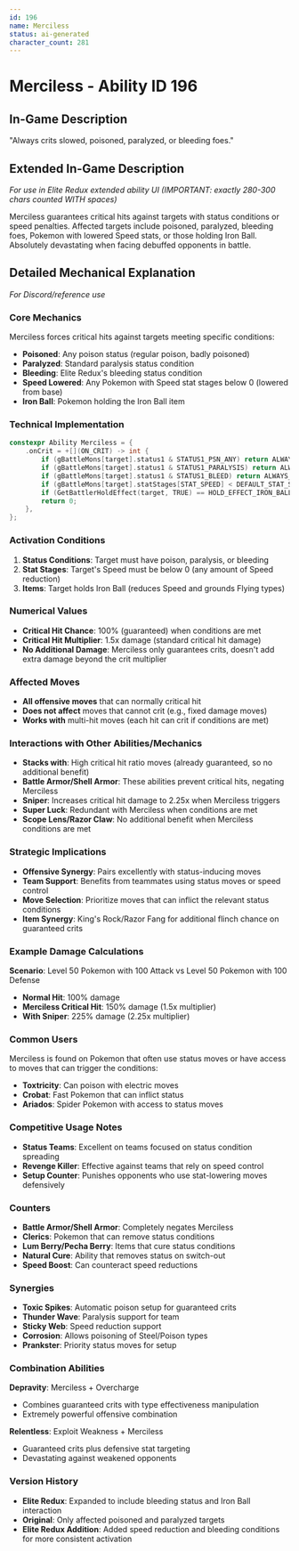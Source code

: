 ```yaml
---
id: 196
name: Merciless
status: ai-generated
character_count: 281
---
```


# Merciless - Ability ID 196

## In-Game Description
"Always crits slowed, poisoned, paralyzed, or bleeding foes."

## Extended In-Game Description
*For use in Elite Redux extended ability UI (IMPORTANT: exactly 280-300 chars counted WITH spaces)*

Merciless guarantees critical hits against targets with status conditions or speed penalties. Affected targets include poisoned, paralyzed, bleeding foes, Pokemon with lowered Speed stats, or those holding Iron Ball. Absolutely devastating when facing debuffed opponents in battle.

## Detailed Mechanical Explanation
*For Discord/reference use*

### Core Mechanics
Merciless forces critical hits against targets meeting specific conditions:
- **Poisoned**: Any poison status (regular poison, badly poisoned)
- **Paralyzed**: Standard paralysis status condition
- **Bleeding**: Elite Redux's bleeding status condition
- **Speed Lowered**: Any Pokemon with Speed stat stages below 0 (lowered from base)
- **Iron Ball**: Pokemon holding the Iron Ball item

### Technical Implementation
```cpp
constexpr Ability Merciless = {
    .onCrit = +[](ON_CRIT) -> int {
        if (gBattleMons[target].status1 & STATUS1_PSN_ANY) return ALWAYS_CRIT;
        if (gBattleMons[target].status1 & STATUS1_PARALYSIS) return ALWAYS_CRIT;
        if (gBattleMons[target].status1 & STATUS1_BLEED) return ALWAYS_CRIT;
        if (gBattleMons[target].statStages[STAT_SPEED] < DEFAULT_STAT_STAGE) return ALWAYS_CRIT;
        if (GetBattlerHoldEffect(target, TRUE) == HOLD_EFFECT_IRON_BALL) return ALWAYS_CRIT;
        return 0;
    },
};
```

### Activation Conditions
1. **Status Conditions**: Target must have poison, paralysis, or bleeding
2. **Stat Stages**: Target's Speed must be below 0 (any amount of Speed reduction)
3. **Items**: Target holds Iron Ball (reduces Speed and grounds Flying types)

### Numerical Values
- **Critical Hit Chance**: 100% (guaranteed) when conditions are met
- **Critical Hit Multiplier**: 1.5x damage (standard critical hit damage)
- **No Additional Damage**: Merciless only guarantees crits, doesn't add extra damage beyond the crit multiplier

### Affected Moves
- **All offensive moves** that can normally critical hit
- **Does not affect** moves that cannot crit (e.g., fixed damage moves)
- **Works with** multi-hit moves (each hit can crit if conditions are met)

### Interactions with Other Abilities/Mechanics
- **Stacks with**: High critical hit ratio moves (already guaranteed, so no additional benefit)
- **Battle Armor/Shell Armor**: These abilities prevent critical hits, negating Merciless
- **Sniper**: Increases critical hit damage to 2.25x when Merciless triggers
- **Super Luck**: Redundant with Merciless when conditions are met
- **Scope Lens/Razor Claw**: No additional benefit when Merciless conditions are met

### Strategic Implications
- **Offensive Synergy**: Pairs excellently with status-inducing moves
- **Team Support**: Benefits from teammates using status moves or speed control
- **Move Selection**: Prioritize moves that can inflict the relevant status conditions
- **Item Synergy**: King's Rock/Razor Fang for additional flinch chance on guaranteed crits

### Example Damage Calculations
**Scenario**: Level 50 Pokemon with 100 Attack vs Level 50 Pokemon with 100 Defense
- **Normal Hit**: 100% damage
- **Merciless Critical Hit**: 150% damage (1.5x multiplier)
- **With Sniper**: 225% damage (2.25x multiplier)

### Common Users
Merciless is found on Pokemon that often use status moves or have access to moves that can trigger the conditions:
- **Toxtricity**: Can poison with electric moves
- **Crobat**: Fast Pokemon that can inflict status
- **Ariados**: Spider Pokemon with access to status moves

### Competitive Usage Notes
- **Status Teams**: Excellent on teams focused on status condition spreading
- **Revenge Killer**: Effective against teams that rely on speed control
- **Setup Counter**: Punishes opponents who use stat-lowering moves defensively

### Counters
- **Battle Armor/Shell Armor**: Completely negates Merciless
- **Clerics**: Pokemon that can remove status conditions
- **Lum Berry/Pecha Berry**: Items that cure status conditions
- **Natural Cure**: Ability that removes status on switch-out
- **Speed Boost**: Can counteract speed reductions

### Synergies
- **Toxic Spikes**: Automatic poison setup for guaranteed crits
- **Thunder Wave**: Paralysis support for team
- **Sticky Web**: Speed reduction support
- **Corrosion**: Allows poisoning of Steel/Poison types
- **Prankster**: Priority status moves for setup

### Combination Abilities
**Depravity**: Merciless + Overcharge
- Combines guaranteed crits with type effectiveness manipulation
- Extremely powerful offensive combination

**Relentless**: Exploit Weakness + Merciless
- Guaranteed crits plus defensive stat targeting
- Devastating against weakened opponents

### Version History
- **Elite Redux**: Expanded to include bleeding status and Iron Ball interaction
- **Original**: Only affected poisoned and paralyzed targets
- **Elite Redux Addition**: Added speed reduction and bleeding conditions for more consistent activation